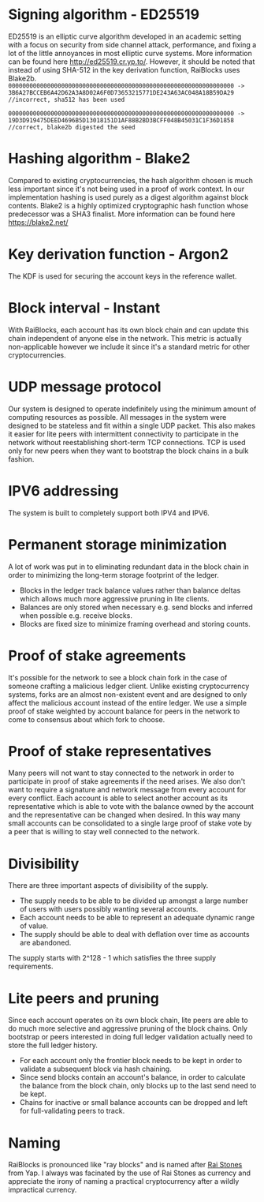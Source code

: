 # Signing algorithm - ED25519
ED25519 is an elliptic curve algorithm developed in an academic setting with a focus on security from side channel attack, performance, and fixing a lot of the little annoyances in most elliptic curve systems.  More information can be found here http://ed25519.cr.yp.to/. However, it should be noted that instead of using SHA-512 in the key derivation function, RaiBlocks uses Blake2b.
`0000000000000000000000000000000000000000000000000000000000000000 -> 3B6A27BCCEB6A42D62A3A8D02A6F0D73653215771DE243A63AC048A18B59DA29 //incorrect, sha512 has been used`

`0000000000000000000000000000000000000000000000000000000000000000 -> 19D3D919475DEED4696B5D13018151D1AF88B2BD3BCFF048B45031C1F36D1858 //correct, blake2b digested the seed`

# Hashing algorithm - Blake2
Compared to existing cryptocurrencies, the hash algorithm chosen is much less important since it's not being used in a proof of work context.  In our implementation hashing is used purely as a digest algorithm against block contents.  Blake2 is a highly optimized cryptographic hash function whose predecessor was a SHA3 finalist.  More information can be found here https://blake2.net/

# Key derivation function - Argon2
The KDF is used for securing the account keys in the reference wallet.

# Block interval - Instant
With RaiBlocks, each account has its own block chain and can update this chain independent of anyone else in the network.  This metric is actually non-applicable however we include it since it's a standard metric for other cryptocurrencies.

# UDP message protocol
Our system is designed to operate indefinitely using the minimum amount of computing resources as possible.  All messages in the system were designed to be stateless and fit within a single UDP packet.  This also makes it easier for lite peers with intermittent connectivity to participate in the network without reestablishing short-term TCP connections.  TCP is used only for new peers when they want to bootstrap the block chains in a bulk fashion.

# IPV6 addressing
The system is built to completely support both IPV4 and IPV6.

# Permanent storage minimization
A lot of work was put in to eliminating redundant data in the block chain in order to minimizing the long-term storage footprint of the ledger.
* Blocks in the ledger track balance values rather than balance deltas which allows much more aggressive pruning in lite clients.
* Balances are only stored when necessary e.g. send blocks and inferred when possible e.g. receive blocks.
* Blocks are fixed size to minimize framing overhead and storing counts.

# Proof of stake agreements
It's possible for the network to see a block chain fork in the case of someone crafting a malicious ledger client.  Unlike existing cryptocurrency systems, forks are an almost non-existent event and are designed to only affect the malicious account instead of the entire ledger.  We use a simple proof of stake weighted by account balance for peers in the network to come to consensus about which fork to choose.

# Proof of stake representatives
Many peers will not want to stay connected to the network in order to participate in proof of stake agreements if the need arises.  We also don't want to require a signature and network message from every account for every conflict.  Each account is able to select another account as its representative which is able to vote with the balance owned by the account and the representative can be changed when desired.  In this way many small accounts can be consolidated to a single large proof of stake vote by a peer that is willing to stay well connected to the network.

# Divisibility
There are three important aspects of divisibility of the supply.
* The supply needs to be able to be divided up amongst a large number of users with users possibly wanting several accounts.
* Each account needs to be able to represent an adequate dynamic range of value.
* The supply should be able to deal with deflation over time as accounts are abandoned.

The supply starts with 2^128 - 1 which satisfies the three supply requirements.

# Lite peers and pruning
Since each account operates on its own block chain, lite peers are able to do much more selective and aggressive pruning of the block chains.  Only bootstrap or peers interested in doing full ledger validation actually need to store the full ledger history.
* For each account only the frontier block needs to be kept in order to validate a subsequent block via hash chaining.
* Since send blocks contain an account's balance, in order to calculate the balance from the block chain, only blocks up to the last send need to be kept.
* Chains for inactive or small balance accounts can be dropped and left for full-validating peers to track.

# Naming
RaiBlocks is pronounced like "ray blocks" and is named after [Rai Stones](https://en.wikipedia.org/wiki/Rai_stones) from Yap.  I always was facinated by the use of Rai Stones as currency and appreciate the irony of naming a practical cryptocurrency after a wildly impractical currency.